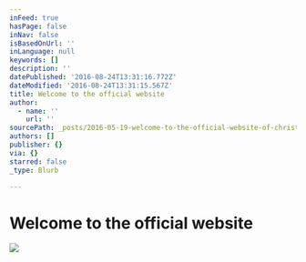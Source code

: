 ```yaml
---
inFeed: true
hasPage: false
inNav: false
isBasedOnUrl: ''
inLanguage: null
keywords: []
description: ''
datePublished: '2016-08-24T13:31:16.772Z'
dateModified: '2016-08-24T13:31:15.567Z'
title: Welcome to the official website
author:
  - name: ''
    url: ''
sourcePath: _posts/2016-05-19-welcome-to-the-official-website-of-christian-schumann.md
authors: []
publisher: {}
via: {}
starred: false
_type: Blurb

---
```

# Welcome to the official website
![](https://the-grid-user-content.s3-us-west-2.amazonaws.com/83df6e75-780f-4c4f-9164-91bd1d950226.jpg)